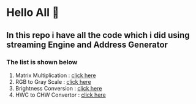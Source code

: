 # Hello All 👋
## In this repo i have all the code which i did using streaming Engine and Address Generator
### The list is shown below
1. Matrix Multiplication : [click here](./matrix_multiplication.cpp)
1. RGB to Gray Scale : [click here](./rgb_to_grayscale.cpp)
1. Brightness Conversion : [click here](./brightness.cpp)   
1. HWC to CHW Convertor : [click here](./hwc_to_chw_convertor.cpp)